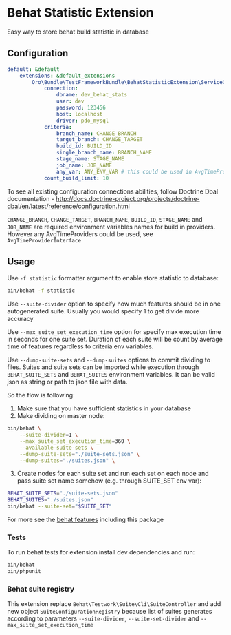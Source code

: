 # Behat Statistic Extension

Easy way to store behat build statistic in database

## Configuration

```yaml
default: &default
    extensions: &default_extensions
        Oro\Bundle\TestFrameworkBundle\BehatStatisticExtension\ServiceContainer\BehatStatisticExtension:
            connection:
                dbname: dev_behat_stats
                user: dev
                password: 123456
                host: localhost
                driver: pdo_mysql
            criteria:
                branch_name: CHANGE_BRANCH
                target_branch: CHANGE_TARGET
                build_id: BUILD_ID
                single_branch_name: BRANCH_NAME
                stage_name: STAGE_NAME
                job_name: JOB_NAME
                any_var: ANY_ENV_VAR # this could be used in AvgTimeProvider
            count_build_limit: 10
```

To see all existing configuration connections abilities, follow Doctrine Dbal documentation -
http://docs.doctrine-project.org/projects/doctrine-dbal/en/latest/reference/configuration.html

```CHANGE_BRANCH```, ```CHANGE_TARGET```, ```BRANCH_NAME```, ```BUILD_ID```, ```STAGE_NAME``` and ```JOB_NAME```
are required environment variables names for build in providers.
However any AvgTimeProviders could be used, see ```AvgTimeProviderInterface```

## Usage

Use ```-f statistic``` formatter argument to enable store statistic to database:
```bash
bin/behat -f statistic
```

Use ```--suite-divider``` option to specify how much features should be in one autogenerated suite.
Usually you would specify 1 to get divide more accuracy

Use ```--max_suite_set_execution_time``` option for specify max execution time in seconds for one suite set.
Duration of each suite will be count by average time of features regardless to criteria env variables.

Use ```--dump-suite-sets``` and ```--dump-suites``` options to commit dividing to files.
Suites and suite sets can be imported while execution
through ```BEHAT_SUITE_SETS``` and ```BEHAT_SUITES``` environment variables.
It can be valid json as string or path to json file with data.

So the flow is following:

1. Make sure that you have sufficient statistics in your database
2. Make dividing on master node:
```bash
bin/behat \
    --suite-divider=1 \
    --max_suite_set_execution_time=360 \
    --available-suite-sets \
    --dump-suite-sets="./suite-sets.json" \
    --dump-suites="./suites.json" \

```
3. Create nodes for each suite set and run each set on each node
 and pass suite set name somehow (e.g. through SUITE_SET env var):
```bash
BEHAT_SUITE_SETS="./suite-sets.json"
BEHAT_SUITES="./suites.json"
bin/behat --suite-set="$SUITE_SET"
```


For more see the [behat features](./Features) including this package

### Tests

To run behat tests for extension install dev dependencies and run:

```bash
bin/behat
bin/phpunit
```

### Behat suite registry

This extension replace ```Behat\Testwork\Suite\Cli\SuiteController``` and
add new object ```SuiteConfigurationRegistry``` because list of suites
generates according to parameters ```--suite-divider```, ```--suite-set-divider``` and ```--max_suite_set_execution_time```


